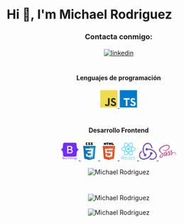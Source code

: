 # Hi 👋, I'm Michael Rodriguez

<h3 align="center">Contacta conmigo: </h3>
<p align="center">
  <a href="https://www.linkedin.com/in/michael-rodriguez-polo/" target="_blank"><img align="center" src="https://raw.githubusercontent.com/rahuldkjain/github-profile-readme-generator/master/src/images/icons/Social/linked-in-alt.svg" alt="linkedin" height="40" width="40" /></a>
</p>
<h1></h1>
<h4 align="center">Lenguajes de programación</h4>
<p align="center">
  <a href="https://developer.mozilla.org/en-US/docs/Web/JavaScript" target="_blank" rel="noreferrer"> <img src="https://raw.githubusercontent.com/devicons/devicon/master/icons/javascript/javascript-original.svg" alt="javascript" width="40" height="40"/> </a>
  <a href="https://www.typescriptlang.org/" target="_blank" rel="noreferrer"> <img src="https://raw.githubusercontent.com/devicons/devicon/master/icons/typescript/typescript-original.svg" alt="typescript" width="40" height="40"/> </a>
</p>
<h1></h1>
<h4 align="center">Desarrollo Frontend</h4>
<p align="center">
  <a href="https://getbootstrap.com" target="_blank" rel="noreferrer"> <img src="https://raw.githubusercontent.com/devicons/devicon/master/icons/bootstrap/bootstrap-plain-wordmark.svg" alt="bootstrap" width="40" height="40"/> </a>
  <a href="https://www.w3schools.com/css/" target="_blank" rel="noreferrer"> <img src="https://raw.githubusercontent.com/devicons/devicon/master/icons/css3/css3-original-wordmark.svg" alt="css3" width="40" height="40"/> </a>
  <a href="https://www.w3.org/html/" target="_blank" rel="noreferrer"> <img src="https://raw.githubusercontent.com/devicons/devicon/master/icons/html5/html5-original-wordmark.svg" alt="html5" width="40" height="40"/> </a>
  <a href="https://reactjs.org/" target="_blank" rel="noreferrer"> <img src="https://raw.githubusercontent.com/devicons/devicon/master/icons/react/react-original-wordmark.svg" alt="react" width="40" height="40"/> </a>
  <a href="https://redux.js.org" target="_blank" rel="noreferrer"> <img src="https://raw.githubusercontent.com/devicons/devicon/master/icons/redux/redux-original.svg" alt="redux" width="40" height="40"/> </a> <a href="https://sass-lang.com" target="_blank" rel="noreferrer"> <img src="https://raw.githubusercontent.com/devicons/devicon/master/icons/sass/sass-original.svg" alt="sass" width="40" height="40"/> </a>
</p>
<p align="center">
  <img align="center" src="https://github-readme-stats.vercel.app/api/top-langs?username=MichaelRg11&show_icons=true&locale=en&layout=compact" alt="Michael Rodriguez" />
</p>
<h1></h1>
<p align="center">
  <img align="center" src="https://github-readme-stats.vercel.app/api?username=MichaelRg11&show_icons=true&locale=en" alt="Michael Rodriguez" />
</p>
<p align="center">
  <img align="center" src="https://github-readme-streak-stats.herokuapp.com/?user=MichaelRg11&" alt="Michael Rodriguez" />
</p>
